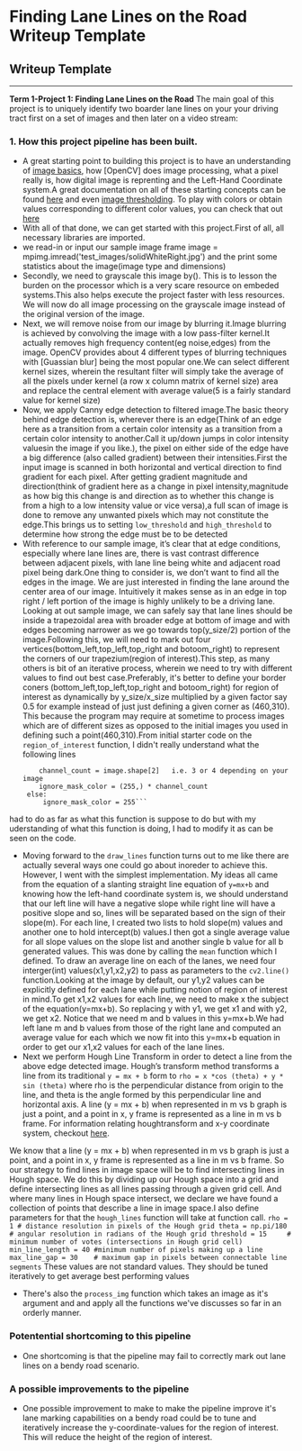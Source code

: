 # **Finding Lane Lines on the Road Writeup Template**

## Writeup Template
----

**Term 1-Project 1: Finding Lane Lines on the Road**
The main goal of this project is to uniquely identify two boarder lane lines on your your driving tract first on a set of images and then later on a video stream:

### 1. How this project pipeline has been built.
* A great starting point to building this project is to have an understanding of [image basics](https://mmeysenburg.github.io/image-processing/02-image-basics/), how [OpenCV] does image processing, what a pixel really is, how digital image is reprenting and the Left-Hand Coordinate system.A great documentation on all of these starting concepts can be found [here](https://mmeysenburg.github.io/image-processing/04-drawing-bitwise/) and even [image thresholding](https://mmeysenburg.github.io/image-processing/07-thresholding/). To play with colors or obtain values corresponding to different color values, you can check that out [here](https://www.rapidtables.com/web/color/RGB_Color.html)
* With all of that done, we can get started with this project.First of all, all necessary libraries are imported.
* we read-in or input our sample image frame image = mpimg.imread('test_images/solidWhiteRight.jpg') and the print some statistics about the image(image type and dimensions)
* Secondly, we need to grayscale this image by(). This is to lesson the burden on the processor which is a very scare resource on embeded systems.This also helps execute the project faster with less resources. We will now do all image processing on the grayscale image instead of the original version of the image. 
* Next, we will remove noise from our image by blurring it.Image blurring is achieved by convolving the image with a low pass-filter kernel.It actually removes high frequency content(eg noise,edges) from the image. OpenCV provides about 4 different types of blurring techniques with [Guassian blur] being the most popular one.We can select different kernel sizes, wherein the resultant filter will simply take the average of all the pixels under kernel (a row x column matrix of kernel size) area and replace the central element with average value(5 is a fairly standard value for kernel size)
* Now, we apply Canny edge detection to filtered image.The basic theory behind edge detection is, wherever there is an edge(Think of an edge here as a transition from a certain color intensity as a transition from a certain color intensity to another.Call it up/down jumps in color intensity valuesin the image if you like.), the pixel on either side of the edge have a big difference (also called gradient) between their intensities.First the input image is scanned in both horizontal and vertical direction to find gradient for each pixel. After getting gradient magnitude and direction(think of gradient here as a change in pixel intensity,magnitude as how big this change is and direction as to whether this change is from a high to a low intensity value or vice versa),a full scan of image is done to remove any unwanted pixels which may not constitute the edge.This brings us to setting `low_threshold` and `high_threshold` to determine how strong the edge must be to be detected
* With reference to our sample image, it’s clear that at edge conditions, especially where lane lines are, there is vast contrast difference between adjacent pixels, with lane line being white and adjacent road pixel being dark.One thing to consider is, we don’t want to find all the edges in the image. We are just interested in finding the lane around the center area of our image. Intuitively it makes sense as in an edge in top right / left portion of the image is highly unlikely to be a driving lane. Looking at out sample image, we can safely say that lane lines should be inside a trapezoidal area with broader edge at bottom of image and with edges becoming narrower as we go towards top(y_size/2) portion of the image.Following this, we will need to mark out four vertices(bottom_left,top_left,top_right and botoom_right) to represent the corners of our trapezium(region of interest).This step, as many others is bit of an iterative process, wherein we need to try with different values to find out best case.Preferably, it's better to define your border coners (bottom_left,top_left,top_right and botoom_right) for region of interest as dynamically by y_size/x_size multiplied by a given factor say 0.5 for example instead of just just defining a given corner as (460,310). This because the program may require at sometime to process images which are of different sizes as opposed to the initial images you used in defining such a point(460,310).From initial starter code on the `region_of_interest` function, I didn't really understand what the following lines
    ```if len(image.shape) > 2:
        channel_count = image.shape[2]   i.e. 3 or 4 depending on your image
        ignore_mask_color = (255,) * channel_count
     else:
         ignore_mask_color = 255``` 
had to do as far as what this function is suppose to do but with my uderstanding of what this function is doing, I had to modify it as can be seen on the code.
* Moving forward to the `draw_lines` function turns out to me like there are actually several ways one could go about inoreder to achieve this. However, I went with the simplest implementation. My ideas all came from the equation of a slanting straight line equation of `y=mx+b` and knowing how the left-hand coordinate system is, we should understand that our left line will have a negative slope while right line will have a positive slope and so, lines will be separated based on the sign of their slope(m). For each line, I created two lists to hold slope(m) values and another one to hold intercept(b) values.I then got a single average value for all slope values on the slope list and another single b value for all b generated values. This was done by calling the `mean` function which I defined. To draw an average line on each of the lanes, we need four interger(int) values(x1,y1,x2,y2) to pass as parameters to the `cv2.line()` function.Looking at the image by default, our y1,y2 values can be explicitly defined for each lane while putting notion of region of interest in mind.To get x1,x2 values for each line, we need to make x the subject of the equation(y=mx+b). So replacing y with y1, we get x1 and with y2, we get x2. Notice that we need m and b values in this y=mx+b.We had left lane m and b values from those of the right lane and computed an average value for each which we now fit into this y=mx+b equation in order to get our x1,x2 values for each of the lane lines.
* Next we perform Hough Line Transform in order to detect a line from the above edge detected image. Hough’s transform method transforms a line from its traditional `y = mx + b` form to `rho = x *cos (theta) + y * sin (theta)` where rho is the perpendicular distance from origin to the line, and theta is the angle formed by this perpendicular line and horizontal axis. A line (y = mx + b) when represented in m vs b graph is just a point, and a point in x, y frame is represented as a line in m vs b frame. For information relating houghtransform and x-y coordinate system, checkout [here](http://aishack.in/tutorials/hough-transform-basics/). 

We know that a line (y = mx + b) when represented in m vs b graph is just a point, and a point in x, y frame is represented as a line in m vs b frame. So our strategy to find lines in image space will be to find intersecting lines in Hough space. We do this by dividing up our Hough space into a grid and define intersecting lines as all lines passing through a given grid cell. And where many lines in Hough space intersect, we declare we have found a collection of points that describe a line in image space.I also define parameters for that the `hough_lines` function will take at function call.
    ```rho = 1 # distance resolution in pixels of the Hough grid
theta = np.pi/180 # angular resolution in radians of the Hough grid
threshold = 15     # minimum number of votes (intersections in Hough grid cell)
min_line_length = 40 #minimum number of pixels making up a line
max_line_gap = 30    # maximum gap in pixels between connectable line segments```
These values are not standard values. They should be tuned iteratively to get average best performing values
* There's also the `process_img` function which takes an image as it's argument and and apply all the functions we've discusses so far in an orderly manner.

###  Potentential shortcoming to this pipeline
* One shortcoming is that the pipeline may fail to correctly mark out lane lines on a bendy road scenario.

### A possible improvements to the pipeline
* One possible improvement to make to make the pipeline improve it's lane marking capabilities on a bendy road could be to tune and iteratively increase the y-coordinate-values for the region of interest. This will reduce the height of the region of interest. 
